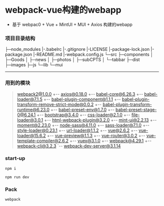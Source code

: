 # webpack-vue构建的webapp

- 基于 webpac0 + Vue + MintUI + MUI + Axios 构建的webapp

###  项目目录结构

├─node_modules
|-.babelrc
|-.gitignore
|-LICENSE
|-package-lock.json
|-package.json
|-README.md
|-webpack.config.js
└─src
    ├─components
    │  ├─Goods
    │  ├─news
    │  ├─photos
    │  ├─subCPTS
    │  └─tabbar
    ├─dist
    ├─images
    ├─js
    └─lib
        └─mui

---



### 用到的模块

> webpack2@1.0.0 
> +-- axios@0.18.0
> +-- babel-core@6.26.3
> +-- babel-loader@7.1.5
> +-- babel-plugin-component@1.1.1
> +-- babel-plugin-transform-remove-strict-mode@0.0.2
> +-- babel-plugin-transform-runtime@6.23.0
> +-- babel-preset-env@1.7.0
> +-- babel-preset-stage-0@6.24.1
> +-- bootstrap@3.4.0
> +-- css-loader@2.1.0
> +-- file-loader@3.0.1
> +-- html-webpack-plugin@3.2.0
> +-- mint-ui@2.2.13
> +-- moment@2.23.0
> +-- node-sass@4.11.0
> +-- sass-loader@7.1.0
> +-- style-loader@0.23.1
> +-- url-loader@1.1.2
> +-- vue@2.6.2
> +-- vue-loader@15.6.2
> +-- vue-preview@1.1.3
> +-- vue-router@3.0.2
> +-- vue-template-compiler@2.6.2
> +-- vuex@3.1.0
> +-- webpack@4.29.1
> +-- webpack-cli@3.2.3
> `-- webpack-dev-server@3.1.14



### start-up

`npm i `

`npm run dev`

### Pack

`webpack`



